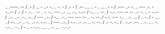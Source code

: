 .. .----. -- / .- / ... - ..- -.. . -. - / .- - / .-- .... .. - . .... .- - / .--- ..- -. .. --- .-. --..-- / .- / - .-. . -- . -. -.. --- ..- ... .-.. -.-- / -... .. --. / -.-. --- -- -- ..- -. .. - -.-- / ..-. ..- .-.. .-.. / --- ..-. / -... .-.. --- --- -- .. -. --. / -.-. --- -.. . .-. ... / .. -. / - .... . / --. ..- .. -.. .- -. -.-. . / --- ..-. / -.-. .- .-. .. -. --. / .- -. -.. / . -..- .--. . .-. .. . -. -.-. . -.. / - . .- -.-. .... . .-. ... .-.-.-
